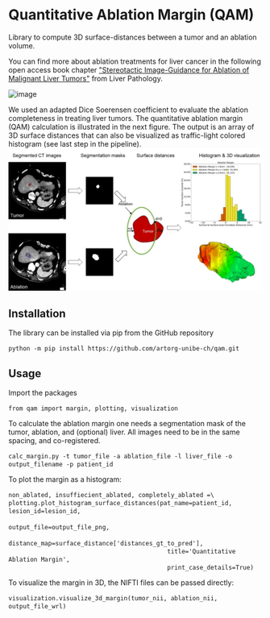 # Quantitative Ablation Margin (QAM)
Library to compute 3D surface-distances between a tumor and an ablation volume.



You can find more about ablation treatments for liver cancer in the following open access book chapter ["Stereotactic Image-Guidance for Ablation of Malignant Liver Tumors"](https://www.intechopen.com/online-first/stereotactic-image-guidance-for-ablation-of-malignant-liver-tumors) from Liver Pathology.


![image](https://api.intechopen.com/media/chapter/69658/media/F1.png)


We used an adapted Dice Soerensen coefficient to evaluate the ablation completeness in treating liver tumors. The quantitative ablation margin (QAM) calculation is illustrated  in the next figure. The output is an array of 3D surface distances that can also be visualized as traffic-light colored histogram (see last step in the pipeline).
![image](docs/img/Figure_1.JPG)

## Installation

The library can be installed via pip from the GitHub repository

    python -m pip install https://github.com/artorg-unibe-ch/qam.git

## Usage
Import the packages

    from qam import margin, plotting, visualization

To calculate the ablation margin one needs a segmentation mask of the tumor, ablation, and (optional) liver. All images need to be in the same spacing, and co-registered.

    calc_margin.py -t tumor_file -a ablation_file -l liver_file -o output_filename -p patient_id

To plot the margin as a histogram:

    non_ablated, insuffiecient_ablated, completely_ablated =\
    plotting.plot_histogram_surface_distances(pat_name=patient_id, lesion_id=lesion_id,
                                                output_file=output_file_png,
                                                distance_map=surface_distance['distances_gt_to_pred'],
                                                title='Quantitative Ablation Margin',
                                                print_case_details=True)

To visualize the margin in 3D, the NIFTI files can be passed directly:

    visualization.visualize_3d_margin(tumor_nii, ablation_nii, output_file_wrl)
